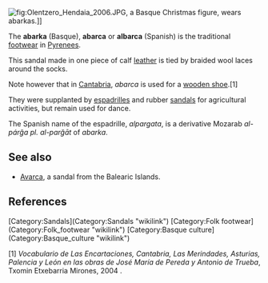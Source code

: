 ![](Olentzero_Hendaia_2006.JPG "fig:Olentzero_Hendaia_2006.JPG"), a
Basque Christmas figure, wears abarkas.\]\]

The **abarka** (Basque), **abarca** or **albarca** (Spanish) is the
traditional [footwear](footwear "wikilink") in
[Pyrenees](Pyrenees "wikilink").

This sandal made in one piece of calf [leather](leather "wikilink") is
tied by braided wool laces around the socks.

Note however that in [Cantabria](Cantabria "wikilink"), *abarca* is used
for a [wooden shoe](wooden_shoe "wikilink").[1]

They were supplanted by [espadrilles](espadrille "wikilink") and rubber
[sandals](Sandal_(footwear) "wikilink") for agricultural activities, but
remain used for dance.

The Spanish name of the espadrille, *alpargata*, is a derivative Mozarab
*al-párğa pl. al-parğāt* of *abarka*.

## See also

-   [Avarca](Avarca "wikilink"), a sandal from the Balearic Islands.

## References

<references/>
[Category:Sandals](Category:Sandals "wikilink") [Category:Folk
footwear](Category:Folk_footwear "wikilink") [Category:Basque
culture](Category:Basque_culture "wikilink")

[1] *Vocabulario de Las Encartaciones, Cantabria, Las Merindades,
Asturias, Palencia y León en las obras de José María de Pereda y Antonio
de Trueba*, Txomin Etxebarria Mirones, 2004 .